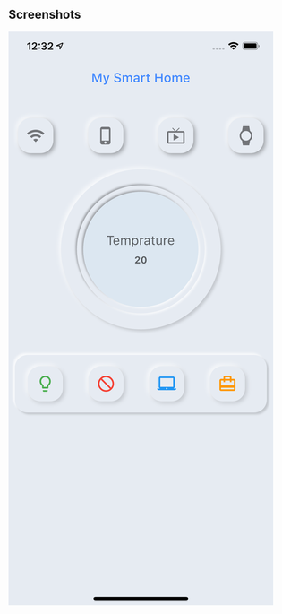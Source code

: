 <h2>Screenshots</h2>

<img src="assets/Simulator Screen Shot - iPhone Xs Max - 2020-08-18 at 12.33.39.png"
     alt="App Screenshot"
     style="float: left; margin-right: 10px;" />
